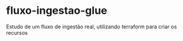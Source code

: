 # fluxo-ingestao-glue
Estudo de um fluxo de ingestão real, utilizando terraform para criar os recursos
